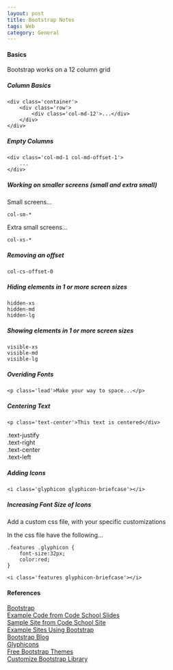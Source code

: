 ```yaml
---
layout: post
title: Bootstrap Notes
tags: Web
category: General
---
```


#### Basics ####

Bootstrap works on a 12 column grid  

##### Column Basics #####

~~~
<div class='container'>
	<div class='row'>
		<div class='col-md-12'>...</div>
	</div>
</div>
~~~

##### Empty Columns #####

~~~
<div class='col-md-1 col-md-offset-1'>
	...
</div>
~~~

##### Working on smaller screens (small and extra small) #####

Small screens...

~~~
col-sm-*
~~~

Extra small screens...

~~~
col-xs-*
~~~

##### Removing an offset #####

~~~
col-cs-offset-0
~~~

##### Hiding elements in 1 or more screen sizes #####

~~~
hidden-xs
hidden-md
hidden-lg
~~~

##### Showing elements in 1 or more screen sizes #####

~~~
visible-xs  
visible-md  
visible-lg  
~~~

##### Overiding Fonts #####

~~~
<p class='lead'>Make your way to space...</p>
~~~

##### Centering Text #####

~~~
<p class='text-center'>This text is centered</div>
~~~

.text-justify  
.text-right  
.text-center  
.text-left  

##### Adding Icons #####

~~~
<i class='glyphicon glyphicon-briefcase'></i>
~~~

##### Increasing Font Size of Icons #####

Add a custom css file, with your specific customizations

In the css file have the following...  
~~~
.features .glyphicon {
	font-size:32px;
	color:red;
}
~~~

~~~
<i class='features glyphicon-briefcase'></i>
~~~

#### References #### 

[Bootstrap](http://getbootstrap.com/)  
[Example Code from Code School Slides](https://github.com/codeschool/BlastingOffWithBootstrapDemo)  
[Sample Site from Code School Site](http://codeschool.github.io/BlastingOffWithBootstrapDemo/)  
[Example Sites Using Bootstrap](http://expo.getbootstrap.com/)  
[Bootstrap Blog](http://blog.getbootstrap.com/)  
[Glyphicons](http://getbootstrap.com/components/#glyphicons)  
[Free Bootstrap Themes](http://startbootstrap.com/)  
[Customize Bootstrap Library](http://getbootstrap.com/customize/)  

